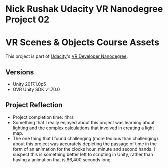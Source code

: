 Nick Rushak Udacity VR Nanodegree Project 02
===================================

# VR Scenes & Objects Course Assets

This project is part of [Udacity](https://www.udacity.com "Udacity - Be in demand")'s [VR Developer Nanodegree](https://www.udacity.com/course/vr-developer-nanodegree--nd017).

## Versions
- Unity 2017.1.0p5
- GVR Unity SDK v1.70.0

## Project Reflection
- Project completion time: 4hrs
- Something that I really enjoyed about this project was learning about lighting and the complex calculations that involved in creating a light map.
- The one thing that I found challenging (more tedious than challenging) about this project was accurately depicting the passage of time in the form of an animation for the clocks hour, minute and second hands. I suspect this is something better left to scripting in Unity, rather than having a animation that is 86,400 seconds long. 
